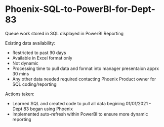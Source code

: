 # Phoenix-SQL-to-PowerBI-for-Dept-83
Queue work stored in SQL displayed in PowerBI Reporting

Existing data availability:
- Restricted to past 90 days
- Available in Excel format only
- Not dynamic
- Processing time to pull data and format into manager presentaion apprx 30 mins
- Any other data needed required contacting Phoenix Product owner for SQL coding/reporting

Actions taken:
- Learned SQL and created code to pull all data begining 01/01/2021 - Dept 83 began using Phoenix
- Implemented auto-refresh within PowerBI to ensure more dynamic reporting

